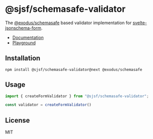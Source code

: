 # @sjsf/schemasafe-validator

The [@exodus/schemasafe](https://github.com/ExodusMovement/schemasafe) based validator implementation for [svelte-jsonschema-form](https://github.com/x0k/svelte-jsonschema-form).

- [Documentation](https://x0k.github.io/svelte-jsonschema-form/v2/validators/schemasafe/)
- [Playground](https://x0k.github.io/svelte-jsonschema-form/playground2/)

## Installation

```shell
npm install @sjsf/schemasafe-validator@next @exodus/schemasafe
```

## Usage

```typescript
import { createFormValidator } from "@sjsf/schemasafe-validator";

const validator = createFormValidator()
```

## License

MIT
